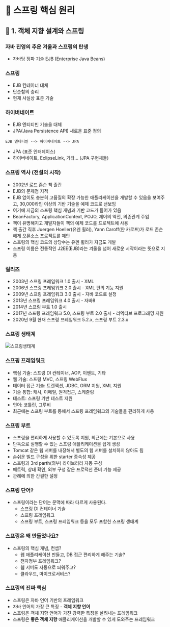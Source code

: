 # :book: 스프링 핵심 원리

## :pushpin: 1. 객체 지향 설계와 스프링

### 자바 진영의 추운 겨울과 스프링의 탄생
- 자바당 정파 기술 EJB (Enterprise Java Beans)

### 스프링
- EJB 컨테이너 대체
- 단순함의 승리
- 현재 사실상 표준 기술

### 하이버네이트
- EJB 엔티티빈 기술을 대체
- JPA(Java Persistence API) 새로운 표준 정의

```
EJB 엔티티빈 --> 하이버네이트 --> JPA 
```

- JPA (표준 인터페이스)
- 하이버네이트, EclipseLink, 기타... (JPA 구현체들)


### 스프링 역사 (전설의 시작)
- 2002년 로드 존슨 책 출간
- EJB의 문제점 지적
- EJB 없이도 충분히 고품질의 확장 가능한 애플리케이션을 개발할 수 있음을 보여주고, 30,000라인 이상의 기반 기술을 예제 코드로 선보임
- 여기에 지금의 스프링 핵심 개념과 기반 코드가 들어가 있음
- BeanFactory, ApplicationContext, POJO, 제어의 역전, 의존관계 주입
- 책이 유명해지고 개발자들이 책의 예제 코드를 프로젝트에 사용
- 책 출간 직후 Juergen Hoeller(유겐 휠러), Yann Caroff(얀 카로프)가 로드 존슨에게 오픈소스 프로젝트를 제안
- 스프링의 핵심 코드의 상당수는 유겐 휠러가 지금도 개발
- 스프링 이름은 전통적인 J2EE(EJB)라는 겨울을 넘어 새로운 시작이라는 뜻으로 지음


### 릴리즈
- 2003년 스프링 프레임워크 1.0 출시 - XML
- 2006년 스프링 프레임워크 2.0 출시 - XML 편의 기능 지원
- 2009년 스프링 프레임워크 3.0 출시 - 자바 코드로 설정
- 2013년 스프링 프레임워크 4.0 출시 - 자바8
- 2014년 스프링 부트 1.0 출시
- 2017년 스프링 프레임워크 5.0, 스프링 부트 2.0 출시 - 리엑티브 프로그래밍 지원
- 2020년 9월 현재 스프링 프레임워크 5.2.x, 스프링 부트 2.3.x

### 스프링 생태계

![스프링생태계](./image/스프링생태계.png)


### 스프핑 프레임워크
- 핵심 기술: 스프링 DI 컨테이너, AOP, 이벤트, 기타
- 웹 기술: 스프링 MVC, 스프링 WebFlux
- 데이터 접근 기술: 트랜잭션, JDBC, ORM 지원, XML 지원
- 기술 통합: 캐시, 이메일, 원격접근, 스케줄링
- 테스트: 스프링 기반 테스트 지원 
- 언어: 코틀린, 그루비
- 최근에는 스프링 부트를 통해서 스프링 프레임워크의 기술들을 편리하게 사용


### 스프링 부트
- 스프링을 편리하게 사용할 수 있도록 지원, 최근에는 기본으로 사용
- 단독으로 실행할 수 있는 스프링 애플리케이션을 쉽게 생성
- Tomcat 같은 웹 서버를 내장해서 별도의 웹 서버를 설치하지 않아도 됨
- 손쉬운 빌드 구성을 위한 starter 종속성 제공
- 스프링과 3rd parth(외부) 라이브러리 자동 구성
- 메트릭, 상태 확인, 외부 구성 같은 프로덕션 준비 기능 제공
- 관례에 의한 간결한 설정


### 스프링 단어?
- 스프링이라는 단어는 문맥에 따라 다르게 사용된다.
    - 스프링 DI 컨테이너 기술
    - 스프링 프레임워크
    - 스프링 부트, 스프링 프레임워크 등을 모두 포함한 스프링 생태계
    

### 스프링은 왜 만들었나요?
- 스프링의 핵심 개념, 컨셉?
    - 웹 애플리케이션 만들고, DB 접근 편리하게 해주는 기술?
    - 전자정부 프레임워크?
    - 웹 서버도 자동으로 띄워주고?
    - 클라우드, 마이크로서비스?
    

### 스프링의 진짜 핵심
- 스프링은 자바 언어 기반의 프레임워크
- 자바 언어의 가장 큰 특징 - **객체 지향 언어**
- 스프링은 객체 지향 언어가 가진 강력한 특징을 살려내는 프레임워크
- 스프링은 **좋은 객체 지향** 애플리케이션을 개발할 수 있게 도와주는 프레임워크